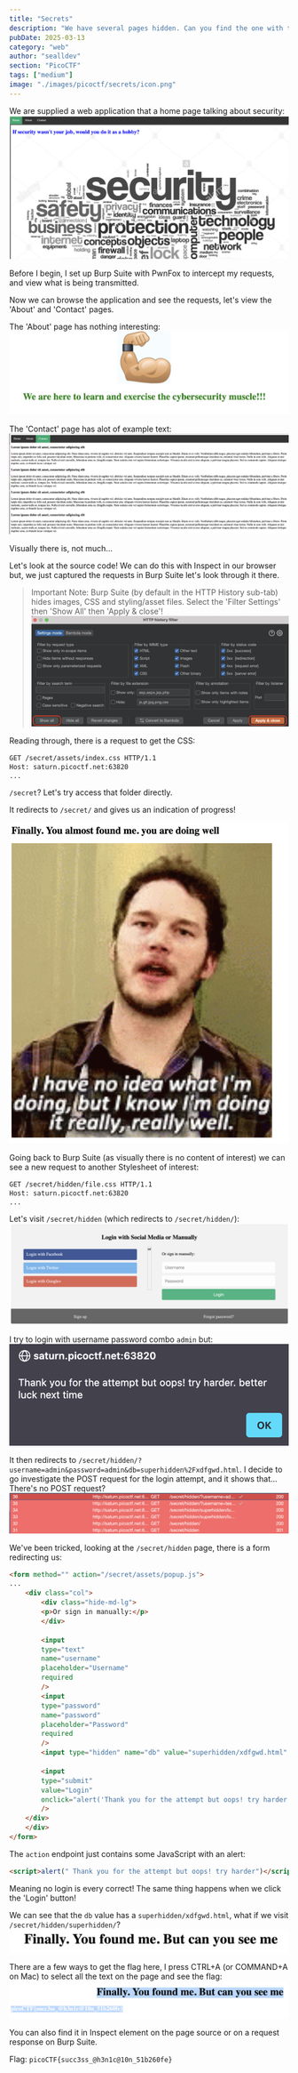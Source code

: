 ```yaml
---
title: "Secrets"
description: "We have several pages hidden. Can you find the one with the flag? The website is running here.\n\nHint: folders folders folders"
pubDate: 2025-03-13
category: "web"
author: "sealldev"
section: "PicoCTF"
tags: ["medium"]
image: "./images/picoctf/secrets/icon.png"
---
```


We are supplied a web application that a home page talking about security:
![home.png](images/picoctf/secrets/home.png)

Before I begin, I set up Burp Suite with PwnFox to intercept my requests, and view what is being transmitted.

Now we can browse the application and see the requests, let's view the 'About' and 'Contact' pages.

The 'About' page has nothing interesting:
![about.png](images/picoctf/secrets/about.png)

The 'Contact' page has alot of example text:
![contact.png](images/picoctf/secrets/contact.png)

Visually there is, not much...

Let's look at the source code! We can do this with Inspect in our browser but, we just captured the requests in Burp Suite let's look through it there.

> Important Note: Burp Suite (by default in the HTTP History sub-tab) hides images, CSS and styling/asset files. Select the 'Filter Settings' then 'Show All' then 'Apply & close'!
> ![filtering.png](images/picoctf/secrets/filtering.png)

Reading through, there is a request to get the CSS:
```
GET /secret/assets/index.css HTTP/1.1
Host: saturn.picoctf.net:63820
...
```

`/secret`? Let's try access that folder directly.

It redirects to `/secret/` and gives us an indication of progress!

![secret.png](images/picoctf/secrets/secret.png)

Going back to Burp Suite (as visually there is no content of interest) we can see a new request to another Stylesheet of interest:
```
GET /secret/hidden/file.css HTTP/1.1
Host: saturn.picoctf.net:63820
...
```

Let's visit `/secret/hidden` (which redirects to `/secret/hidden/`):
![hidden.png](images/picoctf/secrets/hidden.png)

I try to login with username password combo `admin` but:
![adminadmin.png](images/picoctf/secrets/adminadmin.png)

It then redirects to `/secret/hidden/?username=admin&password=admin&db=superhidden%2Fxdfgwd.html`. I decide to go investigate the POST request for the login attempt, and it shows that... There's no POST request?
![requests.png](images/picoctf/secrets/requests.png)

We've been tricked, looking at the `/secret/hidden` page, there is a form redirecting us:
```html
<form method="" action="/secret/assets/popup.js">
...
    <div class="col">
        <div class="hide-md-lg">
        <p>Or sign in manually:</p>
        </div>

        <input
        type="text"
        name="username"
        placeholder="Username"
        required
        />
        <input
        type="password"
        name="password"
        placeholder="Password"
        required
        />
        <input type="hidden" name="db" value="superhidden/xdfgwd.html" />

        <input
        type="submit"
        value="Login"
        onclick="alert('Thank you for the attempt but oops! try harder. better luck next time')"
        />
    </div>
    </div>
</form>
```

The `action` endpoint just contains some JavaScript with an alert:
```html
<script>alert(" Thank you for the attempt but oops! try harder")</script>;
```

Meaning no login is every correct! The same thing happens when we click the 'Login' button!

We can see that the `db` value has a `superhidden/xdfgwd.html`, what if we visit `/secret/hidden/superhidden/`?
![final.png](images/picoctf/secrets/final.png)

There are a few ways to get the flag here, I press CTRL+A (or COMMAND+A on Mac) to select all the text on the page and see the flag:
![flag.png](images/picoctf/secrets/flag.png)

You can also find it in Inspect element on the page source or on a request response on Burp Suite.

Flag: `picoCTF{succ3ss_@h3n1c@10n_51b260fe}`